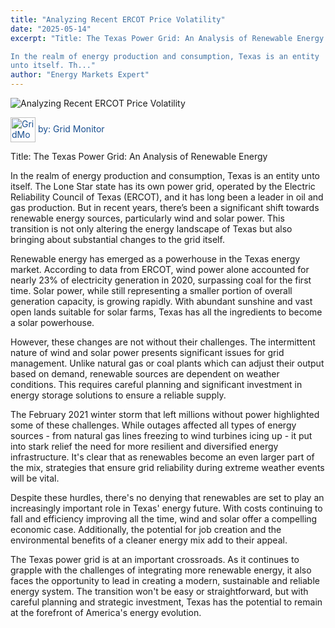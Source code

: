 ```yaml
---
title: "Analyzing Recent ERCOT Price Volatility"
date: "2025-05-14"
excerpt: "Title: The Texas Power Grid: An Analysis of Renewable Energy

In the realm of energy production and consumption, Texas is an entity
unto itself. Th..."
author: "Energy Markets Expert"
---
```



![Analyzing Recent ERCOT Price
Volatility](https://blog-images-folder.s3.eu-west-1.amazonaws.com/Analyzing-Recent-ERCOT-Price-Volatility.jpg)

<span style="color: #194f90; vertical-align: middle; display: inline;">
  <img src="../assets/gridMonitorAI-icon.png" alt="GridMonitor icon"
width="40" style="vertical-align: middle; display: inline;"> by: Grid
Monitor
</span>

Title: The Texas Power Grid: An Analysis of Renewable Energy

In the realm of energy production and consumption, Texas is an entity
unto itself. The Lone Star state has its own power grid, operated by
the Electric Reliability Council of Texas (ERCOT), and it has long
been a leader in oil and gas production. But in recent years, there’s
been a significant shift towards renewable energy sources,
particularly wind and solar power. This transition is not only
altering the energy landscape of Texas but also bringing about
substantial changes to the grid itself.

Renewable energy has emerged as a powerhouse in the Texas energy
market. According to data from ERCOT, wind power alone accounted for
nearly 23% of electricity generation in 2020, surpassing coal for the
first time. Solar power, while still representing a smaller portion of
overall generation capacity, is growing rapidly. With abundant
sunshine and vast open lands suitable for solar farms, Texas has all
the ingredients to become a solar powerhouse.

However, these changes are not without their challenges. The
intermittent nature of wind and solar power presents significant
issues for grid management. Unlike natural gas or coal plants which
can adjust their output based on demand, renewable sources are
dependent on weather conditions. This requires careful planning and
significant investment in energy storage solutions to ensure a
reliable supply.

The February 2021 winter storm that left millions without power
highlighted some of these challenges. While outages affected all types
of energy sources - from natural gas lines freezing to wind turbines
icing up - it put into stark relief the need for more resilient and
diversified energy infrastructure. It's clear that as renewables
become an even larger part of the mix, strategies that ensure grid
reliability during extreme weather events will be vital.

Despite these hurdles, there's no denying that renewables are set to
play an increasingly important role in Texas' energy future. With
costs continuing to fall and efficiency improving all the time, wind
and solar offer a compelling economic case. Additionally, the
potential for job creation and the environmental benefits of a cleaner
energy mix add to their appeal.

The Texas power grid is at an important crossroads. As it continues to
grapple with the challenges of integrating more renewable energy, it
also faces the opportunity to lead in creating a modern, sustainable
and reliable energy system. The transition won't be easy or
straightforward, but with careful planning and strategic investment,
Texas has the potential to remain at the forefront of America's energy
evolution.
